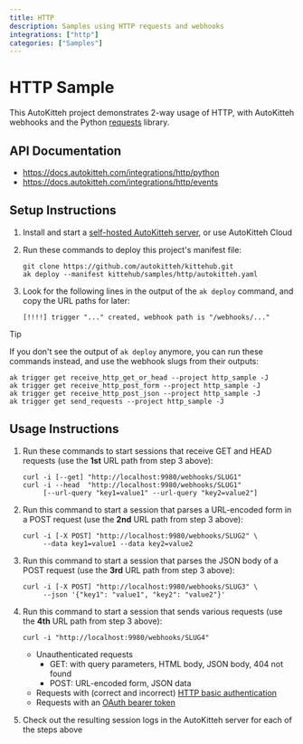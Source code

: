 ```yaml
---
title: HTTP
description: Samples using HTTP requests and webhooks
integrations: ["http"]
categories: ["Samples"]
---
```


# HTTP Sample

This AutoKitteh project demonstrates 2-way usage of HTTP, with AutoKitteh
webhooks and the Python [requests](https://requests.readthedocs.io/) library.

## API Documentation

- https://docs.autokitteh.com/integrations/http/python
- https://docs.autokitteh.com/integrations/http/events

## Setup Instructions

1. Install and start a
   [self-hosted AutoKitteh server](https://docs.autokitteh.com/get_started/quickstart),
   or use AutoKitteh Cloud

2. Run these commands to deploy this project's manifest file:

   ```shell
   git clone https://github.com/autokitteh/kittehub.git
   ak deploy --manifest kittehub/samples/http/autokitteh.yaml
   ```

3. Look for the following lines in the output of the `ak deploy` command, and
   copy the URL paths for later:

   ```
   [!!!!] trigger "..." created, webhook path is "/webhooks/..."
   ```

> [!TIP]
> If you don't see the output of `ak deploy` anymore, you can run these
> commands instead, and use the webhook slugs from their outputs:
>
> ```shell
> ak trigger get receive_http_get_or_head --project http_sample -J
> ak trigger get receive_http_post_form --project http_sample -J
> ak trigger get receive_http_post_json --project http_sample -J
> ak trigger get send_requests --project http_sample -J
> ```

## Usage Instructions

1. Run these commands to start sessions that receive GET and HEAD requests
   (use the **1st** URL path from step 3 above):

   ```shell
   curl -i [--get] "http://localhost:9980/webhooks/SLUG1"
   curl -i --head  "http://localhost:9980/webhooks/SLUG1"
        [--url-query "key1=value1" --url-query "key2=value2"]
   ```

2. Run this command to start a session that parses a URL-encoded form in a
   POST request (use the **2nd** URL path from step 3 above):

   ```shell
   curl -i [-X POST] "http://localhost:9980/webhooks/SLUG2" \
        --data key1=value1 --data key2=value2
   ```

3. Run this command to start a session that parses the JSON body of a POST
   request (use the **3rd** URL path from step 3 above):

   ```shell
   curl -i [-X POST] "http://localhost:9980/webhooks/SLUG3" \
        --json '{"key1": "value1", "key2": "value2"}'
   ```

4. Run this command to start a session that sends various requests (use the
   **4th** URL path from step 3 above):

   ```shell
   curl -i "http://localhost:9980/webhooks/SLUG4"
   ```

   - Unauthenticated requests
     - GET: with query parameters, HTML body, JSON body, 404 not found
     - POST: URL-encoded form, JSON data
   - Requests with (correct and incorrect)
     [HTTP basic authentication](https://datatracker.ietf.org/doc/html/rfc7617)
   - Requests with an
     [OAuth bearer token](https://datatracker.ietf.org/doc/html/rfc6750)

5. Check out the resulting session logs in the AutoKitteh server for each of
   the steps above
